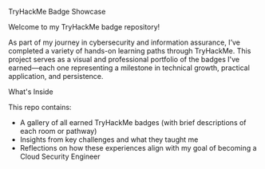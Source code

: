 TryHackMe Badge Showcase

Welcome to my TryHackMe badge repository!

As part of my journey in cybersecurity and information assurance, I’ve completed a variety of hands-on learning paths through TryHackMe. This project serves as a visual and professional portfolio of the badges I've earned—each one representing a milestone in technical growth, practical application, and persistence.

What's Inside

This repo contains:
- A gallery of all earned TryHackMe badges (with brief descriptions of each room or pathway)
- Insights from key challenges and what they taught me
- Reflections on how these experiences align with my goal of becoming a Cloud Security Engineer

